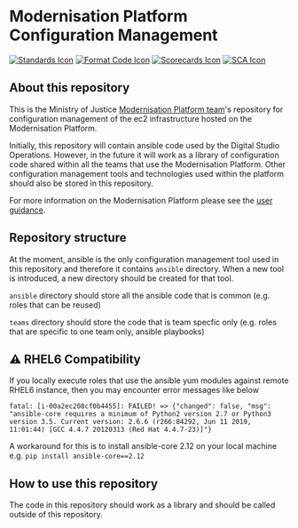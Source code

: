 # Modernisation Platform Configuration Management

[![Standards Icon]][Standards Link] [![Format Code Icon]][Format Code Link] [![Scorecards Icon]][Scorecards Link] [![SCA Icon]][SCA Link]

## About this repository

This is the Ministry of Justice [Modernisation Platform team](https://github.com/orgs/ministryofjustice/teams/modernisation-platform)'s repository for configuration management of the ec2 infrastructure hosted on the Modernisation Platform.

Initially, this repository will contain ansible code used by the Digital Studio Operations. However, in the future it will work as a library of configuration code shared within all the teams that use the Modernisation Platform. Other configuration management tools and technologies used within the platform should also be stored in this repository.

For more information on the Modernisation Platform please see the [user guidance](https://user-guide.modernisation-platform.service.justice.gov.uk).

## Repository structure

At the moment, ansible is the only configuration management tool used in this repository and therefore it contains `ansible` directory.
When a new tool is introduced, a new directory should be created for that tool.

`ansible` directory should store all the ansible code that is common (e.g. roles that can be reused)

`teams` directory should store the code that is team specfic only (e.g. roles that are specific to one team only, ansible playbooks)

## ⚠️ RHEL6 Compatibility

If you locally execute roles that use the ansible yum modules against remote RHEL6 instance, then you may encounter error messages like below

```
fatal: [i-00a2ec208cf0b4455]: FAILED! => {"changed": false, "msg": "ansible-core requires a minimum of Python2 version 2.7 or Python3 version 3.5. Current version: 2.6.6 (r266:84292, Jun 11 2019, 11:01:44) [GCC 4.4.7 20120313 (Red Hat 4.4.7-23)]"}
```

A workaround for this is to install ansible-core 2.12 on your local machine e.g. `pip install ansible-core==2.12`

## How to use this repository

The code in this repository should work as a library and should be called outside of this repository.

[Standards Link]: https://github-community.service.justice.gov.uk/repository-standards/modernisation-platform-configuration-management "Repo standards badge."
[Standards Icon]: https://github-community.service.justice.gov.uk/repository-standards/api/modernisation-platform-configuration-management/badge
[Format Code Icon]: https://img.shields.io/github/actions/workflow/status/ministryofjustice/modernisation-platform-configuration-management/format-code.yml?labelColor=231f20&style=for-the-badge&label=Formate%20Code
[Format Code Link]: https://github.com/ministryofjustice/modernisation-platform-configuration-management/actions/workflows/format-code.yml
[Scorecards Icon]: https://img.shields.io/github/actions/workflow/status/ministryofjustice/modernisation-platform-configuration-management/scorecards.yml?branch=main&labelColor=231f20&style=for-the-badge&label=Scorecards
[Scorecards Link]: https://github.com/ministryofjustice/modernisation-platform-configuration-management/actions/workflows/scorecards.yml
[SCA Icon]: https://img.shields.io/github/actions/workflow/status/ministryofjustice/modernisation-platform-configuration-management/code-scanning.yml?branch=main&labelColor=231f20&style=for-the-badge&label=Secure%20Code%20Analysis
[SCA Link]: https://github.com/ministryofjustice/modernisation-platform-configuration-management/actions/workflows/code-scanning.yml
